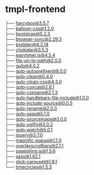 # tmpl-frontend
├── fancybox@3.5.7<br>
├── balloon-css@1.2.0<br>
├── bootstrap@5.2.3<br>
├── browser-sync@2.29.3<br>
├── bxslider@4.2.14<br>
├── chokidar@3.5.3<br>
├── easytimer.js@4.5.4<br>
├── file-uri-to-path@2.0.0<br>
├── gulp@4.0.2<br>
├── gulp-autoprefixer@8.0.0<br>
├── gulp-clean@0.4.0<br>
├── gulp-clean-css@4.3.0<br>
├── gulp-concat@2.6.1<br>
├── gulp-cssnano@2.1.3<br>
├── gulp-handlebars-file-include@1.0.0<br>
├── gulp-include-source@0.0.5<br>
├── gulp-rename@2.0.0<br>
├── gulp-sass@5.1.0<br>
├── gulp-sourcemaps@3.0.0<br>
├── gulp-uglify@3.0.2<br>
├── gulp-watch@5.0.1<br>
├── jquery@3.7.0<br>
├── magnific-popup@1.1.0<br>
├── overlayscrollbars@2.1.1<br>
├── pagepiling.js@1.5.6<br>
├── sass@1.62.1<br>
├── slick-carousel@1.8.1<br>
└── timecircles@1.5.3